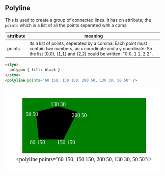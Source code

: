 ## Polyline

This is used to create a group of connected lines. It has on attribute; the `points` which is a list of all the points seperated with a coma

| attribute | meaning                                                                                                                                                                                    |
| --------- | ------------------------------------------------------------------------------------------------------------------------------------------------------------------------------------------ |
| points    | Its a list of points, seperated by a comma. Each point must contain two numbers, an x coordinate and a y coordinate. So the list (0,0), (1,1) and (2,2) could be written: "0 0, 1 1, 2 2". |

```html
<stye>
  polygon { fill: black }
</stye>
<polyline points="60 150, 150 150, 200 50, 130 30, 50 50" />
```

![polyline](img/polyline.png)
